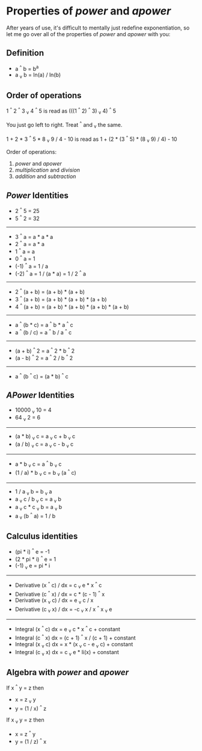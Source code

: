 # Properties of *power* and *apower*

After years of use, it's difficult to mentally just redefine exponentiation, so let me go over all of the properties of *power* and *apower* with you:

## Definition

* a <sup>^</sup> b = b<sup>a</sup>
* a <sub>v</sub> b = ln(a) / ln(b)

## Order of operations

1 <sup>^</sup> 2 <sup>^</sup> 3 <sub>v</sub> 4 <sup>^</sup> 5 is read as (((1 <sup>^</sup> 2) <sup>^</sup> 3) <sub>v</sub> 4) <sup>^</sup> 5

You just go left to right. Treat <sup>^</sup> and <sub>v</sub> the same.

1 + 2 * 3 <sup>^</sup> 5 * 8 <sub>v</sub> 9 / 4 - 10 is read as 1 + (2 * (3 <sup>^</sup> 5) * (8 <sub>v</sub> 9) / 4) - 10

Order of operations:

1. *power* and *apower*
2. *multiplication* and *division*
3. *addition* and *subtraction*

## *Power* Identities

* 2 <sup>^</sup> 5 = 25
* 5 <sup>^</sup> 2 = 32

---

* 3 <sup>^</sup> a = a * a * a
* 2 <sup>^</sup> a = a * a
* 1 <sup>^</sup> a = a
* 0 <sup>^</sup> a = 1
* (-1) <sup>^</sup> a = 1 / a
* (-2) <sup>^</sup> a = 1 / (a * a) = 1 / 2 <sup>^</sup> a

---

* 2 <sup>^</sup> (a + b) = (a + b) * (a + b)
* 3 <sup>^</sup> (a + b) = (a + b) * (a + b) * (a + b)
* 4 <sup>^</sup> (a + b) = (a + b) * (a + b) * (a + b) * (a + b)

---

* a <sup>^</sup> (b * c) = a <sup>^</sup> b * a <sup>^</sup> c
* a <sup>^</sup> (b / c) = a <sup>^</sup> b / a <sup>^</sup> c

---

* (a + b) <sup>^</sup> 2 = a <sup>^</sup> 2 * b <sup>^</sup> 2
* (a - b) <sup>^</sup> 2 = a <sup>^</sup> 2 / b <sup>^</sup> 2

---

* a <sup>^</sup> (b <sup>^</sup> c) = (a * b) <sup>^</sup> c

## *APower* Identities

* 10000 <sub>v</sub> 10 = 4
* 64 <sub>v</sub> 2 = 6

---

* (a * b) <sub>v</sub> c = a <sub>v</sub> c + b <sub>v</sub> c
* (a / b) <sub>v</sub> c = a <sub>v</sub> c - b <sub>v</sub> c

---

* a * b <sub>v</sub> c = a <sup>^</sup> b <sub>v</sub> c
* (1 / a) * b <sub>v</sub> c = b <sub>v</sub> (a <sup>^</sup> c)

---

* 1 / a <sub>v</sub> b = b <sub>v</sub> a
* a <sub>v</sub> c / b <sub>v</sub> c = a <sub>v</sub> b
* a <sub>v</sub> c * c <sub>v</sub> b = a <sub>v</sub> b
* a <sub>v</sub> (b <sup>^</sup> a) = 1 / b

## Calculus identities

* (pi * i) <sup>^</sup> e = -1
* (2 * pi * i) <sup>^</sup> e = 1
* (-1) <sub>v</sub> e = pi * i

---

* Derivative (x <sup>^</sup> c) / dx = c <sub>v</sub> e * x <sup>^</sup> c
* Derivative (c <sup>^</sup> x) / dx = c * (c - 1) <sup>^</sup> x
* Derivative (x <sub>v</sub> c) / dx = e <sub>v</sub> c / x
* Derivative (c <sub>v</sub> x) / dx = -c <sub>v</sub> x / x <sup>^</sup> x <sub>v</sub> e

---

* Integral (x <sup>^</sup> c) dx = e <sub>v</sub> c * x <sup>^</sup> c + constant
* Integral (c <sup>^</sup> x) dx = (c + 1) <sup>^</sup> x / (c + 1) + constant
* Integral (x <sub>v</sub> c) dx = x * (x <sub>v</sub> c - e <sub>v</sub> c) + constant
* Integral (c <sub>v</sub> x) dx = c <sub>v</sub> e * li(x) + constant

## Algebra with *power* and *apower*

If x <sup>^</sup> y = z then

* x = z <sub>v</sub> y
* y = (1 / x) <sup>^</sup> z

If x <sub>v</sub> y = z then

* x = z <sup>^</sup> y
* y = (1 / z) <sup>^</sup> x
